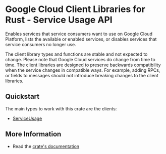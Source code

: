 # Google Cloud Client Libraries for Rust - Service Usage API

<!-- Code generated by sidekick. DO NOT EDIT. -->


Enables services that service consumers want to use on Google Cloud
Platform, lists the available or enabled services, or disables services
that service consumers no longer use.

The client library types and functions are stable and not expected to change.
Please note that Google Cloud services do change from time to time. The client
libraries are designed to preserve backwards compatibility when the service
changes in compatible ways. For example, adding RPCs, or fields to messages
should not introduce breaking changes to the client libraries.

## Quickstart

The main types to work with this crate are the clients:

- [ServiceUsage]

## More Information

- Read the [crate's documentation](https://docs.rs/google-cloud-api-serviceusage-v1/latest/google-cloud-api-serviceusage-v1)

[ServiceUsage]: https://docs.rs/google-cloud-api-serviceusage-v1/latest/google_cloud_api_serviceusage_v1/client/struct.ServiceUsage.html
